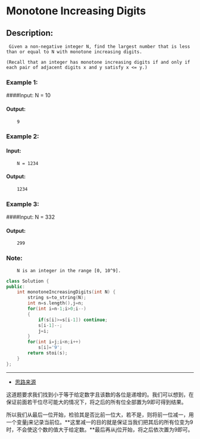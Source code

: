 # Monotone Increasing Digits
## Description:
```
 Given a non-negative integer N, find the largest number that is less than or equal to N with monotone increasing digits.

(Recall that an integer has monotone increasing digits if and only if each pair of adjacent digits x and y satisfy x <= y.)
```
### Example 1:

####Input:
        N = 10
#### Output: 
        9

### Example 2:

#### Input: 
        N = 1234
#### Output: 
        1234

### Example 3:

####Input: 
        N = 332
#### Output: 
        299

### Note: 
        N is an integer in the range [0, 10^9]. 
  
```cpp
class Solution {
public:
    int monotoneIncreasingDigits(int N) {
        string s=to_string(N);
        int n=s.length(),j=n;
        for(int i=n-1;i>0;i--)
        {
            if(s[i]>=s[i-1]) continue;
            s[i-1]--;
            j=i;
        }
        for(int i=j;i<n;i++)
            s[i]='9';
        return stoi(s);
    }
};
```
****************************************
- [思路来源](https://www.cnblogs.com/grandyang/p/8068326.html)

这道题要求我们找到小于等于给定数字且该数的各位是递增的。我们可以想到，在保证前面若干位尽可能大的情况下，将之后的所有位全部置为9即可得到结果。

所以我们从最后一位开始，检验其是否比前一位大，若不是，则将前一位减一，用一个变量j来记录当前位。**这里减一的目的就是保证当我们把其后的所有位变为9时，不会使这个数的值大于给定数。**最后再从j位开始，将之后依次置为9即可。